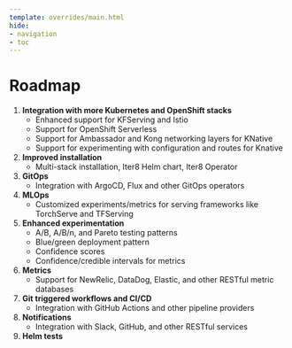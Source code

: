 ```yaml
---
template: overrides/main.html
hide:
- navigation
- toc
---
```


# Roadmap

1. **Integration with more Kubernetes and OpenShift stacks**
    * Enhanced support for KFServing and Istio
    * Support for OpenShift Serverless
    * Support for Ambassador and Kong networking layers for KNative
    * Support for experimenting with configuration and routes for Knative
2. **Improved installation**
    * Multi-stack installation, Iter8 Helm chart, Iter8 Operator
3. **GitOps**
    * Integration with ArgoCD, Flux and other GitOps operators
4. **MLOps**
    * Customized experiments/metrics for serving frameworks like TorchServe and TFServing
4. **Enhanced experimentation**
    * A/B, A/B/n, and Pareto testing patterns
    * Blue/green deployment pattern
    * Confidence scores
    * Confidence/credible intervals for metrics
5. **Metrics**
    * Support for NewRelic, DataDog, Elastic, and other RESTful metric databases
6. **Git triggered workflows and CI/CD**
    * Integration with GitHub Actions and other pipeline providers
7. **Notifications**
    * Integration with Slack, GitHub, and other RESTful services
8. **Helm tests**
